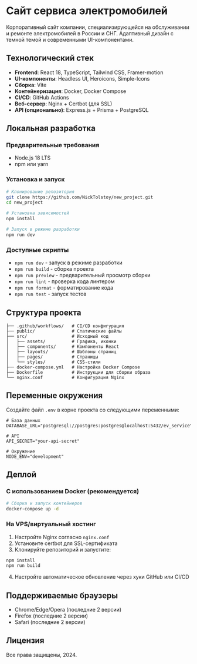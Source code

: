 # Сайт сервиса электромобилей

Корпоративный сайт компании, специализирующейся на обслуживании и ремонте электромобилей в России и СНГ. Адаптивный дизайн с темной темой и современными UI-компонентами.

## Технологический стек

- **Frontend**: React 18, TypeScript, Tailwind CSS, Framer-motion
- **UI-компоненты**: Headless UI, Heroicons, Simple-Icons
- **Сборка**: Vite
- **Контейнеризация**: Docker, Docker Compose
- **CI/CD**: GitHub Actions
- **Веб-сервер**: Nginx + Certbot (для SSL)
- **API (опционально)**: Express.js + Prisma + PostgreSQL

## Локальная разработка

### Предварительные требования

- Node.js 18 LTS
- npm или yarn

### Установка и запуск

```bash
# Клонирование репозитория
git clone https://github.com/NickTolstoy/new_project.git
cd new_project

# Установка зависимостей
npm install

# Запуск в режиме разработки
npm run dev
```

### Доступные скрипты

- `npm run dev` - запуск в режиме разработки
- `npm run build` - сборка проекта
- `npm run preview` - предварительный просмотр сборки
- `npm run lint` - проверка кода линтером
- `npm run format` - форматирование кода
- `npm run test` - запуск тестов

## Структура проекта

```
├── .github/workflows/   # CI/CD конфигурация
├── public/              # Статические файлы
├── src/                 # Исходный код
│   ├── assets/          # Графика, иконки
│   ├── components/      # Компоненты React
│   ├── layouts/         # Шаблоны страниц
│   ├── pages/           # Страницы
│   └── styles/          # CSS-стили
├── docker-compose.yml   # Настройка Docker Compose
├── Dockerfile           # Инструкции для сборки образа
└── nginx.conf           # Конфигурация Nginx
```

## Переменные окружения

Создайте файл `.env` в корне проекта со следующими переменными:

```
# База данных
DATABASE_URL="postgresql://postgres:postgres@localhost:5432/ev_service"

# API
API_SECRET="your-api-secret"

# Окружение
NODE_ENV="development"
```

## Деплой

### С использованием Docker (рекомендуется)

```bash
# Сборка и запуск контейнеров
docker-compose up -d
```

### На VPS/виртуальный хостинг

1. Настройте Nginx согласно `nginx.conf`
2. Установите certbot для SSL-сертификата
3. Клонируйте репозиторий и запустите:

```bash
npm install
npm run build
```

4. Настройте автоматическое обновление через хуки GitHub или CI/CD

## Поддерживаемые браузеры

- Chrome/Edge/Opera (последние 2 версии)
- Firefox (последние 2 версии)
- Safari (последние 2 версии)

## Лицензия

Все права защищены, 2024.
